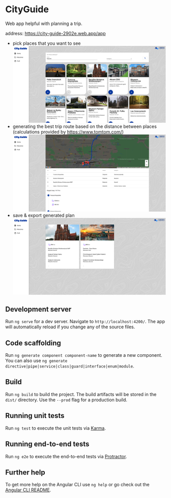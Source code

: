 # CityGuide

Web app helpful with planning a trip.

address: https://city-guide-2902e.web.app/app

* pick places that you want to see
![example image](https://github.com/CukierPo2zl/city-guide-ui/blob/master/src/assets/example3.png)
* generating the best trip route based on the distance between places  (calculations provided by https://www.tomtom.com/)
![example image](https://github.com/CukierPo2zl/city-guide-ui/blob/master/src/assets/example2.png)
* save & export generated plan
![example image](https://github.com/CukierPo2zl/city-guide-ui/blob/master/src/assets/example1.png)

## Development server

Run `ng serve` for a dev server. Navigate to `http://localhost:4200/`. The app will automatically reload if you change any of the source files.

## Code scaffolding

Run `ng generate component component-name` to generate a new component. You can also use `ng generate directive|pipe|service|class|guard|interface|enum|module`.

## Build

Run `ng build` to build the project. The build artifacts will be stored in the `dist/` directory. Use the `--prod` flag for a production build.

## Running unit tests

Run `ng test` to execute the unit tests via [Karma](https://karma-runner.github.io).

## Running end-to-end tests

Run `ng e2e` to execute the end-to-end tests via [Protractor](http://www.protractortest.org/).

## Further help

To get more help on the Angular CLI use `ng help` or go check out the [Angular CLI README](https://github.com/angular/angular-cli/blob/master/README.md).
